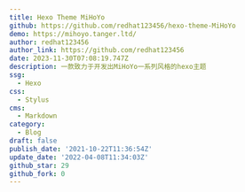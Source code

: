 ```yaml
---
title: Hexo Theme MiHoYo
github: https://github.com/redhat123456/hexo-theme-MiHoYo
demo: https://mihoyo.tanger.ltd/
author: redhat123456
author_link: https://github.com/redhat123456
date: 2023-11-30T07:08:19.747Z
description: 一款致力于开发出MiHoYo一系列风格的hexo主题
ssg:
  - Hexo
css:
  - Stylus
cms:
  - Markdown
category:
  - Blog
draft: false
publish_date: '2021-10-22T11:36:54Z'
update_date: '2022-04-08T11:34:03Z'
github_star: 29
github_fork: 0
---
```

